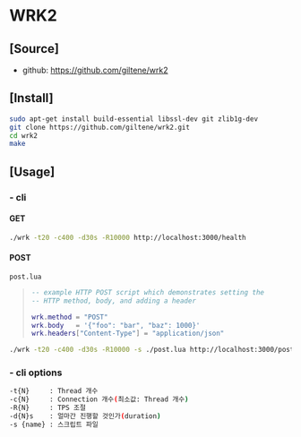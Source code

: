 # WRK2

## [Source]

 - github: https://github.com/giltene/wrk2

## [Install]

```sh
sudo apt-get install build-essential libssl-dev git zlib1g-dev
git clone https://github.com/giltene/wrk2.git
cd wrk2
make
```

## [Usage]

### - cli

#### GET

```sh
./wrk -t20 -c400 -d30s -R10000 http://localhost:3000/health
```

#### POST

`post.lua`

> ```lua
> -- example HTTP POST script which demonstrates setting the
> -- HTTP method, body, and adding a header
> 
> wrk.method = "POST"
> wrk.body   = '{"foo": "bar", "baz": 1000}'
> wrk.headers["Content-Type"] = "application/json"
> ```

```sh
./wrk -t20 -c400 -d30s -R10000 -s ./post.lua http://localhost:3000/posts
```


### - cli options

```sh
-t{N}     : Thread 개수
-c{N}     : Connection 개수(최소값: Thread 개수)
-R{N}     : TPS 조절
-d{N}s    : 얼마간 진행할 것인가(duration)
-s {name} : 스크립트 파일
```